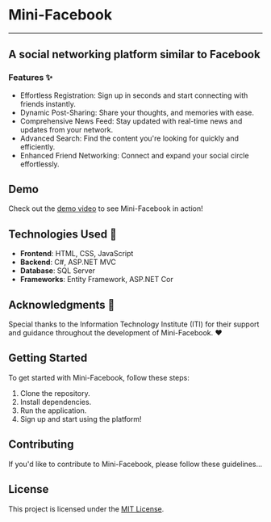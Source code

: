 # Mini-Facebook
-------------------------------------------------------
## A social networking platform similar to Facebook
### Features ✨
- Effortless Registration: Sign up in seconds and start connecting with friends instantly.
- Dynamic Post-Sharing: Share your thoughts, and memories with ease.
- Comprehensive News Feed: Stay updated with real-time news and updates from your network.
- Advanced Search: Find the content you're looking for quickly and efficiently.
- Enhanced Friend Networking: Connect and expand your social circle effortlessly.
## Demo
Check out the [demo video](https://drive.google.com/file/d/1F7XXghokebqbagy_SKwVwrobnuFWZrPa/view?usp=drive_link) to see Mini-Facebook in action!
## Technologies Used 🚀
- **Frontend**: HTML, CSS, JavaScript
- **Backend**: C#, ASP.NET MVC
- **Database**: SQL Server
- **Frameworks**: Entity Framework, ASP.NET Cor
## Acknowledgments 🙏
Special thanks to the Information Technology Institute (ITI) for their support and guidance throughout the development of Mini-Facebook. ❤️
## Getting Started
To get started with Mini-Facebook, follow these steps:

1. Clone the repository.
2. Install dependencies.
3. Run the application.
4. Sign up and start using the platform!

## Contributing
If you'd like to contribute to Mini-Facebook, please follow these guidelines...

## License
This project is licensed under the [MIT License](LICENSE).
